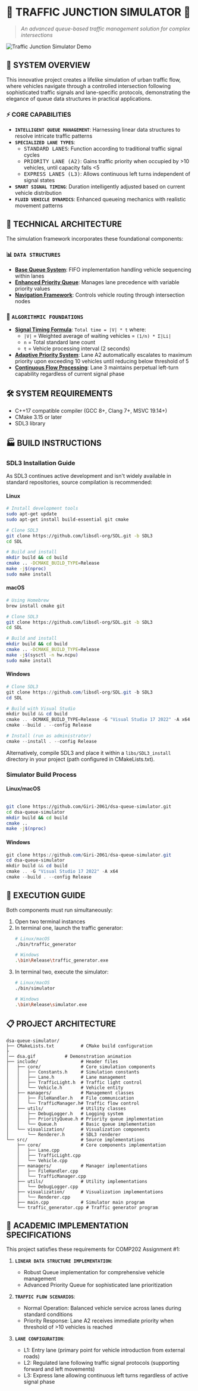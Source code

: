 # 🚥 TRAFFIC JUNCTION SIMULATOR 🚥

> *An advanced queue-based traffic management solution for complex intersections*

![Traffic Junction Simulator Demo](dsa.gif)

## 🔄 SYSTEM OVERVIEW

This innovative project creates a lifelike simulation of urban traffic flow, where vehicles navigate through a controlled intersection following sophisticated traffic signals and lane-specific protocols, demonstrating the elegance of queue data structures in practical applications.

### ⚡ CORE CAPABILITIES

- **`INTELLIGENT QUEUE MANAGEMENT`**: Harnessing linear data structures to resolve intricate traffic patterns
- **`SPECIALIZED LANE TYPES`**:
  - <kbd>STANDARD LANES</kbd>: Function according to traditional traffic signal cycles
  - <kbd>PRIORITY LANE (A2)</kbd>: Gains traffic priority when occupied by >10 vehicles, until capacity falls <5
  - <kbd>EXPRESS LANES (L3)</kbd>: Allows continuous left turns independent of signal states
- **`SMART SIGNAL TIMING`**: Duration intelligently adjusted based on current vehicle distribution
- **`FLUID VEHICLE DYNAMICS`**: Enhanced queueing mechanics with realistic movement patterns


## 🔬 TECHNICAL ARCHITECTURE

The simulation framework incorporates these foundational components:

### 📊 `DATA STRUCTURES`
- <ins>**Base Queue System**</ins>: FIFO implementation handling vehicle sequencing within lanes
- <ins>**Enhanced Priority Queue**</ins>: Manages lane precedence with variable priority values
- <ins>**Navigation Framework**</ins>: Controls vehicle routing through intersection nodes

### 🧩 `ALGORITHMIC FOUNDATIONS`
- <ins>**Signal Timing Formula**</ins>: `Total time = |V| * t` where:
  - `|V|` = Weighted average of waiting vehicles = `(1/n) * Σ|Li|`
  - `n` = Total standard lane count
  - `t` = Vehicle processing interval (2 seconds)
- <ins>**Adaptive Priority System**</ins>: Lane A2 automatically escalates to maximum priority upon exceeding 10 vehicles until reducing below threshold of 5
- <ins>**Continuous Flow Processing**</ins>: Lane 3 maintains perpetual left-turn capability regardless of current signal phase

## 🛠️ SYSTEM REQUIREMENTS

- C++17 compatible compiler (GCC 8+, Clang 7+, MSVC 19.14+)
- CMake 3.15 or later
- SDL3 library

## 🏭 BUILD INSTRUCTIONS

### SDL3 Installation Guide

As SDL3 continues active development and isn't widely available in standard repositories, source compilation is recommended:

#### Linux
```bash
# Install development tools
sudo apt-get update
sudo apt-get install build-essential git cmake

# Clone SDL3
git clone https://github.com/libsdl-org/SDL.git -b SDL3
cd SDL

# Build and install
mkdir build && cd build
cmake .. -DCMAKE_BUILD_TYPE=Release
make -j$(nproc)
sudo make install
```

#### macOS
```bash
# Using Homebrew
brew install cmake git

# Clone SDL3
git clone https://github.com/libsdl-org/SDL.git -b SDL3
cd SDL

# Build and install
mkdir build && cd build
cmake .. -DCMAKE_BUILD_TYPE=Release
make -j$(sysctl -n hw.ncpu)
sudo make install
```

#### Windows
```powershell
# Clone SDL3
git clone https://github.com/libsdl-org/SDL.git -b SDL3
cd SDL

# Build with Visual Studio
mkdir build && cd build
cmake .. -DCMAKE_BUILD_TYPE=Release -G "Visual Studio 17 2022" -A x64
cmake --build . --config Release

# Install (run as administrator)
cmake --install . --config Release
```

Alternatively, compile SDL3 and place it within a `libs/SDL3_install` directory in your project (path configured in CMakeLists.txt).

### Simulator Build Process

#### Linux/macOS
```bash

git clone https://github.com/Giri-2061/dsa-queue-simulator.git
cd dsa-queue-simulator
mkdir build && cd build
cmake ..
make -j$(nproc)
```

#### Windows
```powershell
git clone https://github.com/Giri-2061/dsa-queue-simulator.git
cd dsa-queue-simulator
mkdir build && cd build
cmake .. -G "Visual Studio 17 2022" -A x64
cmake --build . --config Release
```

## 🚀 EXECUTION GUIDE

Both components must run simultaneously:

1. Open two terminal instances
2. In terminal one, launch the traffic generator:
   ```bash
   # Linux/macOS
   ./bin/traffic_generator
   
   # Windows
   .\bin\Release\traffic_generator.exe
   ```
3. In terminal two, execute the simulator:
   ```bash
   # Linux/macOS
   ./bin/simulator
   
   # Windows
   .\bin\Release\simulator.exe
   ```

## 📋 PROJECT ARCHITECTURE

```
dsa-queue-simulator/
├── CMakeLists.txt          # CMake build configuration
├              
│── dsa.gif           # Demonstration animation
├── include/                # Header files
│   ├── core/               # Core simulation components
│   │   ├── Constants.h     # Simulation constants
│   │   ├── Lane.h          # Lane management
│   │   ├── TrafficLight.h  # Traffic light control
│   │   └── Vehicle.h       # Vehicle entity
│   ├── managers/           # Management classes
│   │   ├── FileHandler.h   # File communication
│   │   └── TrafficManager.h# Traffic flow control
│   ├── utils/              # Utility classes
│   │   ├── DebugLogger.h   # Logging system
│   │   ├── PriorityQueue.h # Priority queue implementation
│   │   └── Queue.h         # Basic queue implementation
│   └── visualization/      # Visualization components
│       └── Renderer.h      # SDL3 renderer
└── src/                    # Source implementations
    ├── core/               # Core components implementation
    │   ├── Lane.cpp
    │   ├── TrafficLight.cpp
    │   └── Vehicle.cpp
    ├── managers/           # Manager implementations
    │   ├── FileHandler.cpp
    │   └── TrafficManager.cpp
    ├── utils/              # Utility implementations
    │   └── DebugLogger.cpp
    ├── visualization/      # Visualization implementations
    │   └── Renderer.cpp
    ├── main.cpp            # Simulator main program
    └── traffic_generator.cpp # Traffic generator program
```

## 📝 ACADEMIC IMPLEMENTATION SPECIFICATIONS

This project satisfies these requirements for COMP202 Assignment #1:

1. **`LINEAR DATA STRUCTURE IMPLEMENTATION`**:
   - Robust Queue implementation for comprehensive vehicle management
   - Advanced Priority Queue for sophisticated lane prioritization
   
2. **`TRAFFIC FLOW SCENARIOS`**:
   - Normal Operation: Balanced vehicle service across lanes during standard conditions
   - Priority Response: Lane A2 receives immediate priority when threshold of >10 vehicles is reached
   
3. **`LANE CONFIGURATION`**:
   - L1: Entry lane (primary point for vehicle introduction from external roads)
   - L2: Regulated lane following traffic signal protocols (supporting forward and left movements)
   - L3: Express lane allowing continuous left turns regardless of active signal phase
